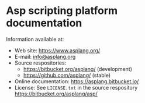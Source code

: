Asp scripting platform documentation
====================================

Information available at:

- Web site: https://www.asplang.org/
- E-mail: info@asplang.org
- Source respositories:
  - https://bitbucket.org/asplang/ (development)
  - https://github.com/asplang/ (stable)
- Online documentation: https://asplang.bitbucket.io/
- License: See `LICENSE.txt` in the source respository
  https://bitbucket.org/asplang/asp/
